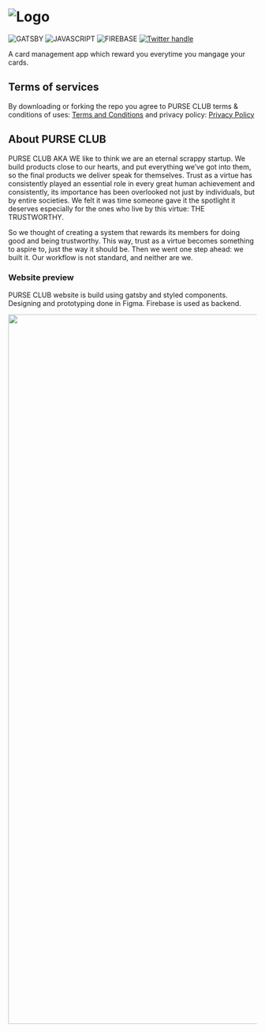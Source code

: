 
# ![Logo](https://user-images.githubusercontent.com/92972006/138414504-187ed063-e689-4c64-b00d-62d1576eef6f.png)

![GATSBY](https://img.shields.io/badge/Gatsby-663399?style=for-the-badge&logo=gatsby&logoColor=white)
![JAVASCRIPT](https://img.shields.io/badge/JavaScript-323330?style=for-the-badge&logo=javascript&logoColor=F7DF1E)
![FIREBASE](https://img.shields.io/badge/firebase-ffca28?style=for-the-badge&logo=firebase&logoColor=black)
[![Twitter handle](https://img.shields.io/badge/Twitter-1DA1F2?style=for-the-badge&logo=twitter&logoColor=white)](https://www.twitter.com/purse.club)

A card management app which reward you everytime you mangage your cards.

## Terms of services
By downloading or forking the repo you agree to PURSE CLUB terms & conditions of uses: [Terms and Conditions](https://thepurse.club/terms_and_conditions) and privacy policy: [Privacy Policy](https://thepurse.club/privacy_policy)

## About PURSE CLUB
PURSE CLUB AKA WE like to think we are an eternal scrappy startup. We build products close to our hearts, and put everything we’ve got into them, so the final products we deliver speak for themselves. Trust as a virtue has consistently played an essential role in every great human achievement and consistently, its importance has been overlooked not just by individuals, but by entire societies. We felt it was time someone gave it the spotlight it deserves especially for the ones who live by this virtue: THE TRUSTWORTHY.

So we thought of creating a system that rewards its members for doing good and being trustworthy. This way, trust as a virtue becomes something to aspire to, just the way it should be. Then we went one step ahead: we built it. Our workflow is not standard, and neither are we.

### Website preview
PURSE CLUB website is build using gatsby and styled components. Designing and prototyping done in Figma. Firebase is used as backend.
<p align="center"><img width="1440" alt="landing page" src="https://user-images.githubusercontent.com/92972006/138425965-d2fe3f64-b297-44ea-9397-0d24e5190674.png"></p>
